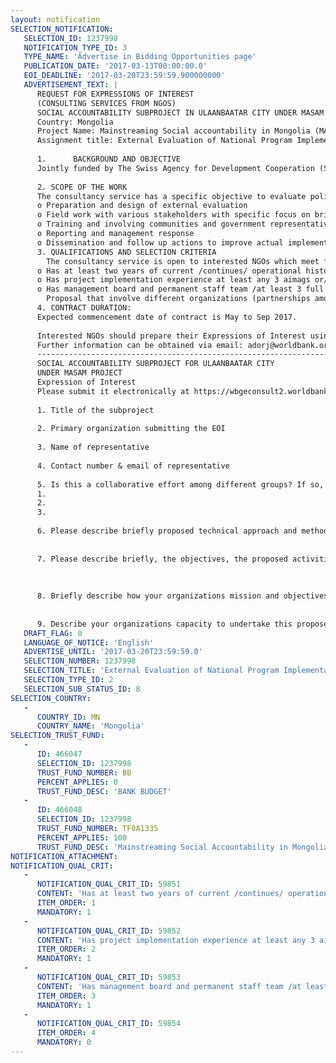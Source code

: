 ```yaml
---
layout: notification
SELECTION_NOTIFICATION: 
   SELECTION_ID: 1237998
   NOTIFICATION_TYPE_ID: 3
   TYPE_NAME: 'Advertise in Bidding Opportunities page'
   PUBLICATION_DATE: '2017-03-13T00:00:00.0'
   EOI_DEADLINE: '2017-03-20T23:59:59.900000000'
   ADVERTISEMENT_TEXT: |
      REQUEST FOR EXPRESSIONS OF INTEREST
      (CONSULTING SERVICES FROM NGOS)
      SOCIAL ACCOUNTABILITY SUBPROJECT IN ULAANBAATAR CITY UNDER MASAM PROJECT
      Country: Mongolia
      Project Name: Mainstreaming Social accountability in Mongolia (MASAM) project
      Assignment title: External Evaluation of National Program Implementation Related with Accessibility of Secondary school and Kindergarten
      
      1.      BACKGROUND AND OBJECTIVE
      Jointly funded by The Swiss Agency for Development Cooperation (SDC) and the World Bank (WB), the MASAM project (2015 to 2019) has been implemented in 10 aimags and 3 districts in Ulaanbaatar. The goal of the consultancy service is to increase access of citizens to public decision-making processes and quality services through social accountability conducting external evaluation of national program implementations in collaboration of Ulaanbaatar City and its three districts, Bayanzurkh, Chingeltei and Songinokhairkhan.  According to Development policy and planning law (2015), article 20, as part of monitoring and evaluation framework of policy implementation, external evaluation is to be conducted by civil society, professional associations and academia. However, to date, clear methodology and practice has not been identified yet. In order to strengthen the implementation of this law, this is the one of four (4) MASAM subprojects to be piloted in focus two sectors, health and education in Ulaanbaatar city. 
      
      2. SCOPE OF THE WORK 
      The consultancy service has a specific objective to evaluate policy implementation of suggested policy program, namely National program on Education (2011-2020), related with priority/cross cutting issue on education: Poor accessibility of secondary school and kindergarten. It is expected to be develop sustainable models for external evaluation on policy implementation. The model should consider elements of capacity building for effective application of the model and the mechanisms through which the findings of the external evaluations will feed into the planning of future policy documents (or the adjustment of the current ones) and their implementation arrangements. External evaluation may include following activities:
      o	Preparation and design of external evaluation
      o	Field work with various stakeholders with specific focus on bringing voice of citizens 
      o	Training and involving communities and government representatives in external evaluations
      o	Reporting and management response
      o	Dissemination and follow up actions to improve actual implementation of the policy
      3. QUALIFICATIONS AND SELECTION CRITERIA 
      	The consultancy service is open to interested NGOs which meet following essential criteria: 
      o	Has at least two years of current /continues/ operational history particularly promoting good governance, transparency, social accountability and public service improvements 
      o	Has project implementation experience at least any 3 aimags or/and districts 
      o	Has management board and permanent staff team /at least 3 full time staff and part time staff/ and proven professional capacity and experiences
      	Proposal that involve different organizations (partnerships among stakeholders, such as professional associations and academia) are highly encouraged. The budget ceiling is as follows: $18,000 for proposal implemented by one organization; $25,000 for proposal submitted by two or more organizations. 
      4. CONTRACT DURATION: 
      Expected commencement date of contract is May to Sep 2017. 
      
      Interested NGOs should prepare their Expressions of Interest using the enclosed template in English and Expressions of Interest must be submitted electronically at https://wbgeconsult2.worldbank.org/wbgec/index.html The submission deadline is 18.00pm (local time, Ulaanbaatar, Mongolia), Mar 20, 2017.
      Further information can be obtained via email: adorj@worldbank.org; tel: 976-70078231 and scheduled information session (please register via provided email). 
      ------------------------------------------------------------------------
      SOCIAL ACCOUNTABILITY SUBPROJECT FOR ULAANBAATAR CITY 
      UNDER MASAM PROJECT 
      Expression of Interest 
      Please submit it electronically at https://wbgeconsult2.worldbank.org/wbgec/index.html before 18.00pm (local time, Ulaanbaatar, Mongolia), Mar 20, 2017.
      
      1. Title of the subproject
      
      2. Primary organization submitting the EOI 
      
      3. Name of representative 
      
      4. Contact number & email of representative 
      
      5. Is this a collaborative effort among different groups? If so, list names of organizations and representatives
      1.	  
      2.	  
      3.
      	
      6. Please describe briefly proposed technical approach and methodology to conduct external evaluation of the chosen program (250 words max)
      
      
      7. Please describe briefly, the objectives, the proposed activities and expected results (250 words max)
      
      
      
      8. Briefly describe how your organizations mission and objectives align with the proposed subproject. Please include previous and current experience in implementing policy research or advocacy, service delivery monitoring and evaluation projects in the health or education sector. (250 words max)
      
      
      9. Describe your organizations capacity to undertake this proposed activity (e.g, staffing, financial management, technical) or how you propose to build this expertise (e.g., through collaboration, partnerships). (250 words max)
   DRAFT_FLAG: 0
   LANGUAGE_OF_NOTICE: 'English'
   ADVERTISE_UNTIL: '2017-03-20T23:59:59.0'
   SELECTION_NUMBER: 1237998
   SELECTION_TITLE: 'External Evaluation of National Program Implementation Related with Accessibility of Secondary school and Kindergarten'
   SELECTION_TYPE_ID: 2
   SELECTION_SUB_STATUS_ID: 8
SELECTION_COUNTRY: 
   - 
      COUNTRY_ID: MN
      COUNTRY_NAME: 'Mongolia'
SELECTION_TRUST_FUND: 
   - 
      ID: 466047
      SELECTION_ID: 1237998
      TRUST_FUND_NUMBER: BB
      PERCENT_APPLIES: 0
      TRUST_FUND_DESC: 'BANK BUDGET'
   - 
      ID: 466048
      SELECTION_ID: 1237998
      TRUST_FUND_NUMBER: TF0A1335
      PERCENT_APPLIES: 100
      TRUST_FUND_DESC: 'Mainstreaming Social Accountability in Mongolia (MASAM)'
NOTIFICATION_ATTACHMENT: 
NOTIFICATION_QUAL_CRIT: 
   - 
      NOTIFICATION_QUAL_CRIT_ID: 59851
      CONTENT: 'Has at least two years of current /continues/ operational history particularly promoting good governance, transparency, social accountability and public service improvements'
      ITEM_ORDER: 1
      MANDATORY: 1
   - 
      NOTIFICATION_QUAL_CRIT_ID: 59852
      CONTENT: 'Has project implementation experience at least any 3 aimags or/and districts'
      ITEM_ORDER: 2
      MANDATORY: 1
   - 
      NOTIFICATION_QUAL_CRIT_ID: 59853
      CONTENT: 'Has management board and permanent staff team /at least 3 full time staff and part time staff/ and proven professional capacity and experiences'
      ITEM_ORDER: 3
      MANDATORY: 1
   - 
      NOTIFICATION_QUAL_CRIT_ID: 59854
      ITEM_ORDER: 4
      MANDATORY: 0
---
```

